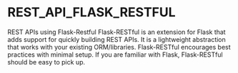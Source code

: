 # REST_API_FLASK_RESTFUL
REST APIs using Flask-Restful 
Flask-RESTful is an extension for Flask that adds support for quickly building REST APIs. 
It is a lightweight abstraction that works with your existing ORM/libraries. 
Flask-RESTful encourages best practices with minimal setup. If you are familiar with Flask, Flask-RESTful should be easy to pick up.
